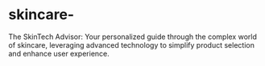 # skincare-
The SkinTech Advisor: Your personalized guide through the complex world of skincare, leveraging advanced technology to simplify product selection and enhance user experience.
